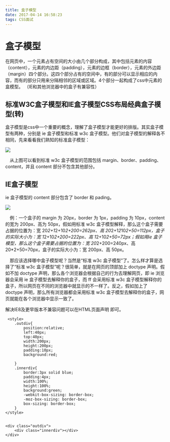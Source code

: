 ```yaml
---
title: 盒子模型
date: 2017-04-14 16:58:23
tags: CSS面试
---
```


# 盒子模型
在网页中，一个元素占有空间的大小由几个部分构成，其中包括元素的内容（content），元素的内边距（padding），元素的边框（border），元素的外边距（margin）四个部分。这四个部分占有的空间中，有的部分可以显示相应的内容，而有的部分只用来分隔相邻的区域或区域。4个部分一起构成了css中元素的盒模型。  （IE和其他浏览器中的盒子有兼容性）

## 标准W3C盒子模型和IE盒子模型CSS布局经典盒子模型(转)

盒子模型是css中一个重要的概念，理解了盒子模型才能更好的排版。其实盒子模型有两种，分别是 ie 盒子模型和标准 w3c 盒子模型。他们对盒子模型的解释各不相同，先来看看我们熟知的标准盒子模型：

![](http://images.cnblogs.com/cnblogs_com/cchyao/%E6%A0%87%E5%87%86W3C%E7%9B%92%E5%AD%90%E6%A8%A1%E5%9E%8B%E5%92%8CIE%E7%9B%92%E5%AD%90%E6%A8%A1%E5%9E%8BCSS%E5%B8%83%E5%B1%80%E7%BB%8F%E5%85%B8%E7%9B%92%E5%AD%90%E6%A8%A1%E5%9E%8B/1.JPG)

　从上图可以看到标准 w3c 盒子模型的范围包括 margin、border、padding、content，并且 content 部分不包含其他部分。

## IE盒子模型

ie 盒子模型的 content 部分包含了 border 和 pading。

![](http://images.cnblogs.com/cnblogs_com/cchyao/%E6%A0%87%E5%87%86W3C%E7%9B%92%E5%AD%90%E6%A8%A1%E5%9E%8B%E5%92%8CIE%E7%9B%92%E5%AD%90%E6%A8%A1%E5%9E%8BCSS%E5%B8%83%E5%B1%80%E7%BB%8F%E5%85%B8%E7%9B%92%E5%AD%90%E6%A8%A1%E5%9E%8B/2.JPG)

 　例：一个盒子的 margin 为 20px，border 为 1px，padding 为 10px，content 的宽为 200px、高为 50px，假如用标准 w3c 盒子模型解释，那么这个盒子需要占据的位置为：宽 20*2+1*2+10*2+200=262px、高 20*2+1*2*10*2+50=112px，盒子的实际大小为：宽 1*2+10*2+200=222px、高 1*2+10*2+50=72px；假如用ie 盒子模型，那么这个盒子需要占据的位置为：宽 20*2+200=240px、高 20*2+50=70px，盒子的实际大小为：宽 200px、高 50px。

　那应该选择哪中盒子模型呢？当然是“标准 w3c 盒子模型”了。怎么样才算是选择了“标准 w3c 盒子模型”呢？很简单，就是在网页的顶部加上 doctype 声明。假如不加 doctype 声明，那么各个浏览器会根据自己的行为去理解网页，即 ie 浏览器会采用 ie 盒子模型去解释你的盒子，而 ff 会采用标准 w3c 盒子模型解释你的盒子，所以网页在不同的浏览器中就显示的不一样了。反之，假如加上了 doctype 声明，那么所有浏览器都会采用标准 w3c 盒子模型去解释你的盒子，网页就能在各个浏览器中显示一致了。

解决IE8及更早版本不兼容问题可以在HTML页面声明 <!DOCTYPE html>即可。

	 <style>
        .outdiv{
            position:relative;
            left:40px;
            top:40px;
            width:200px;
            height:200px;
            padding:10px;
            background:red;

        }
        .innerdiv{
            border:3px solid blue;
            padding:4px;
            width:100%;
            height:100%;
            background:green;
            -webkit-box-sizing: border-box;
            -moz-box-sizing: border-box;
            box-sizing: border-box;
        }
    </style>


	<div class="outdiv">
    	<div class="innerdiv"></div>
	</div>